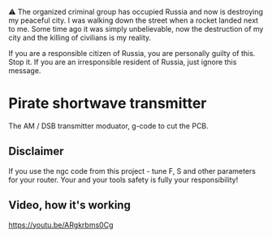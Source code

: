 :warning: The organized criminal group has occupied Russia and now is destroying my peaceful city. I was walking down the street when a rocket landed next to me. Some time ago it was simply unbelievable, now the destruction of my city and the killing of civilians is my reality.

If you are a responsible citizen of Russia, you are personally guilty of this. Stop it. If you are an irresponsible resident of Russia, just ignore this message.

# Pirate shortwave transmitter
The AM / DSB transmitter moduator, g-code to cut the PCB.

## Disclaimer
If you use the ngc code from this project - tune F, S and other parameters for your router. Your and your tools safety is fully your responsibility!

## Video, how it's working
https://youtu.be/ARgkrbms0Cg
